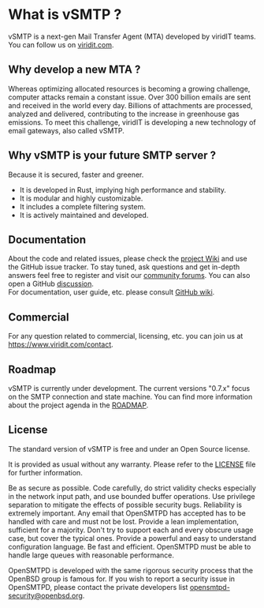 # What is vSMTP ?

vSMTP is a next-gen Mail Transfer Agent (MTA) developed by viridIT teams. You
can follow us on [viridit.com](https://www.viridit.com).

## Why develop a new MTA ?

Whereas optimizing allocated resources is becoming a growing challenge, computer
attacks remain a constant issue. Over 300 billion emails are sent and received
in the world every day. Billions of attachments are processed, analyzed and
delivered, contributing to the increase in greenhouse gas emissions. To meet
this challenge, viridIT is developing a new technology of email gateways, also
called vSMTP.

## Why vSMTP is your future SMTP server ?

Because it is secured, faster and greener.

- It is developed in Rust, implying high performance and stability.
- It is modular and highly customizable.
- It includes a complete filtering system.
- It is actively maintained and developed.

## Documentation

About the code and related issues, please check the
[project Wiki](https://github.com/viridIT/vSMTP/wiki) and use the GitHub issue
tracker. To stay tuned, ask questions and get in-depth answers feel free to
register and visit our
[community forums](https://www.viridit.com/community-forum). You can also open a
GitHub [discussion](https://github.com/viridIT/vSMTP/discussions).\
For documentation, user guide, etc. please consult
[GitHub wiki](https://github.com/viridIT/vSMTP/wiki).

## Commercial

For any question related to commercial, licensing, etc. you can join us at
<https://www.viridit.com/contact>.

## Roadmap

vSMTP is currently under development. The current versions "0.7.x" focus on the
SMTP connection and state machine. You can find more information about the
project agenda in the
[ROADMAP](https://github.com/viridIT/vSMTP/blob/main/ROADMAP.md).

## License

The standard version of vSMTP is free and under an Open Source license.

It is provided as usual without any warranty. Please refer to the
[LICENSE](https://github.com/viridIT/vSMTP/blob/main/LICENSE) file for further
information.


Be as secure as possible. Code carefully, do strict validity checks especially in the network input path, and use bounded buffer operations. Use privilege separation to mitigate the effects of possible security bugs.
Reliability is extremely important. Any email that OpenSMTPD has accepted has to be handled with care and must not be lost.
Provide a lean implementation, sufficient for a majority. Don't try to support each and every obscure usage case, but cover the typical ones.
Provide a powerful and easy to understand configuration language.
Be fast and efficient. OpenSMTPD must be able to handle large queues with reasonable performance.

OpenSMTPD is developed with the same rigorous security process that the OpenBSD group is famous for. If you wish to report a security issue in OpenSMTPD, please contact the private developers list <opensmtpd-security@openbsd.org>.